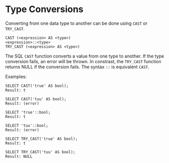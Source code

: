 # Type Conversions

Converting from one data type to another can be done using `CAST` or `TRY_CAST`.

```sql_template
CAST (<expression> AS <type>)
<expression>::<type>
TRY_CAST (<expression> AS <type>)
```

The SQL `CAST` function converts a value from one type to another. If the
type conversion fails, an error will be thrown.
In constrast, the `TRY_CAST` function returns NULL if the conversion fails.
The syntax `::` is equivalent `CAST`.


Examples:

    SELECT CAST('true' AS bool);
    Result: t

    SELECT CAST('tuu' AS bool);
    Result: (error)

    SELECT 'true'::bool;
    Result: t

    SELECT 'tuu'::bool;
    Result: (error)

    SELECT TRY_CAST('true' AS bool);
    Result: t

    SELECT TRY_CAST('tuu' AS bool);
    Result: NULL